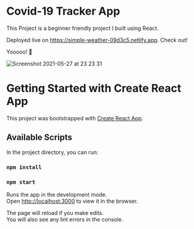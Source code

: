 # Covid-19 Tracker App

This Project is a beginner friendly project I built using React. 

Deployed live on https://simple-weather-09d3c5.netlify.app. Check out!

Yooooo! 🚀

![Screenshot 2021-05-27 at 23 23 31](https://user-images.githubusercontent.com/68222437/119892263-a44a1f80-bf42-11eb-91e2-d6f3fe1df8f1.png)

# Getting Started with Create React App

This project was bootstrapped with [Create React App](https://github.com/facebook/create-react-app).

## Available Scripts

In the project directory, you can run:

### `npm install`
### `npm start`

Runs the app in the development mode.\
Open [http://localhost:3000](http://localhost:3000) to view it in the browser.

The page will reload if you make edits.\
You will also see any lint errors in the console.
